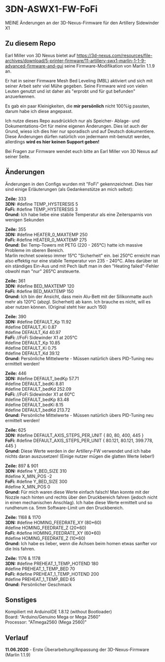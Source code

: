 # 3DN-ASWX1-FW-FoFi
MEINE Änderungen an der 3D-Nexus-Firmware für den Artillery Sidewinder X1


## Zu diesem Repo
Earl Miller von 3D Nexus bietet auf
https://3d-nexus.com/resources/file-archives/download/5-printer-firmware/11-artillery-swx1-marlin-1-1-9-advanced-firmware-and-gui
seine Firmware-Modifikation von Marlin 1.1.9 an.

Er hat in seiner Firmware Mesh Bed Leveling (MBL) aktiviert und sich mit seiner Arbeit sehr viel Mühe gegeben.
Seine Firmware wird von vielen Leuten genutzt und ist daher als "erprobt und für gut befunden" anzuerkennen.

Es gab ein paar Kleinigkeiten, die **mir persönlich** nicht 100%ig passten, darum habe ich diese angepasst.

Ich nutze dieses Repo ausdrücklich nur als Speicher- Ablage- und Dokumentations-Ort für meine eigenen Änderungen.
Dies ist auch der Grund, wieso ich dies hier nur sporadisch und auf Deutsch dokumentiere.
Diese Änderungen dürfen natürlich von jedermann mit-benutzt werden, allerdings **wird es hier keinen Support geben!**

Bei Fragen zur Firmware wendet euch bitte an Earl Miller von 3D Nexus auf seiner Seite.


## Änderungen
Änderungen in den Configs wurden mit "FoFi" gekennzeichnet.
Dies hier sind einige Erläuterungen (als Gedankenstütze an mich selbst):


**Zeile:**	333  
**3DN:**	#define TEMP_HYSTERESIS 5  
**FoFi:**	#define TEMP_HYSTERESIS 3  
**Grund:**	Ich habe liebe eine stabile Temperatur als eine Zeitersparnis von wenigen Sekunden  
  
**Zeile:**	355  
**3DN:**	#define HEATER_0_MAXTEMP 250  
**FoFi:**	#define HEATER_0_MAXTEMP 275  
**Grund:**	Bei Temp-Towers mit PETG (220 - 265°C) hatte ich massive Probleme im oberen Bereich.  
Marlin rechnet sowieso immer 15°C "Sicherheit" ein. bei 250°C erreicht man also effektig nur eine stabile Temperatur von 235 - 240°C.   Alles darüber ist ein ständiges Ein-Aus und mit Pech läuft man in den "Heating failed"-Fehler obwohl man "nur" 265°C ansteuerte.  
  
**Zeile:**	361  
**3DN:**	#define BED_MAXTEMP 120  
**FoFi:**	#define BED_MAXTEMP 150  
**Grund:**	Ich bin der Ansicht, dass mein Alu-Bett mit der Silikonmatte auch mehr als 120°C (abzgl. Sicherheit) ab kann. Ich brauche es nicht, will es aber nutzen können. (Original steht hier auch 150)  
  
**Zeile:**	390  
**3DN:**	#define DEFAULT_Kp 11.92  
		#define DEFAULT_Ki 0.87  
		#define DEFAULT_Kd 40.97  
**FoFi:**  //FoFi Sidewinder X1 at 205°C  
		#define DEFAULT_Kp 10.85  
		#define DEFAULT_Ki 0.75  
		#define DEFAULT_Kd 39.12  
**Grund:**	Persönliche Mittelwerte - Müssen natürlich übers PID-Tuning neu ermittelt werden!  
  
**Zeile:**	446  
**3DN:**	#define DEFAULT_bedKp 57.71  
		#define DEFAULT_bedKi 8.81  
		#define DEFAULT_bedKd 252.09  
**FoFi:**	//FoFi Sidewinder X1 at 60°C  
		#define DEFAULT_bedKp 83.48  
		#define DEFAULT_bedKi 8.15  
		#define DEFAULT_bedKd 213.72  
**Grund:**	Persönliche Mittelwerte - Müssen natürlich übers PID-Tuning neu ermittelt werden!  
  
**Zeile:**	625  
**3DN:**	#define DEFAULT_AXIS_STEPS_PER_UNIT   { 80, 80, 400, 445 }  
**FoFi:**	#define DEFAULT_AXIS_STEPS_PER_UNIT   { 80.121, 80.121, 399.778, 445 }  
**Grund:**	Diese Werte werden in der Artillery-FW verwendet und ich habe nichts daran auszusetzen! (Einige nutzer mügen die glatten Werte lieber!)  
  
**Zeile:**	897 & 901  
**3DN:**	#define Y_BED_SIZE 310  
		#define X_MIN_POS -2  
**FoFi:**	#define Y_BED_SIZE 300  
		#define X_MIN_POS 0  
**Grund:**	Für mich waren diese Werte einfach falsch! Man konnte mit der Nozzle nach hinten und rechts über den Druckbereich fahren (jedoch nicht in einen mechanischen Anschlag). Ich habe diese Werte ermittelt und so rundherum ca. 5mm Software-Limit um den Druckbereich.  
  
**Zeile:**	1168 & 1170  
**3DN:**	#define HOMING_FEEDRATE_XY (80\*60)  
		#define HOMING_FEEDRATE_Z  (20\*60)  
**FoFi:**	#define HOMING_FEEDRATE_XY (60\*60)  
		#define HOMING_FEEDRATE_Z  (10\*60)  
**Grund:**	Ich habe es lieber, wenn die Achsen beim homen etwas sanfter vor die Inis fahren.  
  
**Zeile:**	1176 & 1178  
**3DN:**	#define PREHEAT_1_TEMP_HOTEND 180  
		#define PREHEAT_1_TEMP_BED     70  
**FoFi:**	#define PREHEAT_1_TEMP_HOTEND 200  
		#define PREHEAT_1_TEMP_BED     65  
**Grund:**	Persönlicher Geschmack  
  
## Sonstiges  
Kompiliert mit ArduinoIDE 1.8.12 (without Bootloader)  
Board: "Arduino/Genuino Mega or Mega 2560"  
Processor: "ATmega2560 (Mega 2560)"  
  
## Verlauf  
**11.06.2020** - Erste Überarbeitung/Anpassung der 3D-Nexus-Firmware (Marlin 1.1.9)
